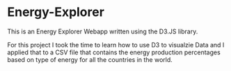 # Energy-Explorer

This is an Energy Explorer Webapp written using the D3.JS library.

For this project I took the time to learn how to use D3 to visualzie Data
and I applied that to a CSV file that contains the energy production percentages
based on type of energy for all the countries in the world.

